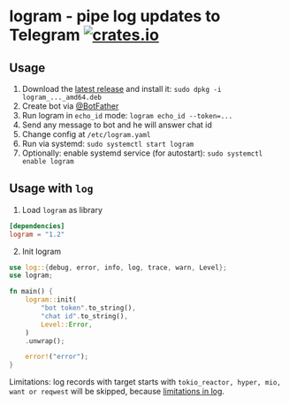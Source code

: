 # logram - pipe log updates to Telegram [![crates.io](https://img.shields.io/crates/v/logram.svg)](https://crates.io/crates/logram)

## Usage
1. Download the [latest release](https://github.com/Ralvke/logram/releases) and install it: `sudo dpkg -i logram_..._amd64.deb`
2. Create bot via [@BotFather](https://t.me/BotFather)
3. Run logram in `echo_id` mode: `logram echo_id --token=...`
4. Send any message to bot and he will answer chat id
5. Change config at `/etc/logram.yaml`
6. Run via systemd: `sudo systemctl start logram`
7. Optionally: enable systemd service (for autostart): `sudo systemctl enable logram`

## Usage with `log`
1. Load `logram` as library
```toml
[dependencies]
logram = "1.2"
```
2. Init logram
```rust
use log::{debug, error, info, log, trace, warn, Level};
use logram;

fn main() {
    logram::init(
        "bot token".to_string(),
        "chat id".to_string(),
        Level::Error,
    )
    .unwrap();

    error!("error");
}
```
Limitations: log records with target starts with `tokio_reactor, hyper, mio, want or reqwest` will be skipped, because [limitations in log](https://github.com/rust-lang-nursery/log/issues/312).
